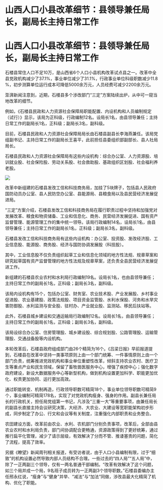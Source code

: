 # 山西人口小县改革细节：县领导兼任局长，副局长主持日常工作

# 山西人口小县改革细节：县领导兼任局长，副局长主持日常工作

石楼县常住人口不足10万，是山西省6个人口小县机构改革试点县之一。改革中全县党政机构减少了37.1%，事业单位减少了31.1%，行政事业单位科级职数减少11.8
%，初步测算单位运行成本可降低5000余万元，人员经费可减少2200余万元。

澎湃新闻注意到，近期，石楼县多个涉改部门“三定”方案陆续出炉，从中可一窥当地改革的细节。

例如，《石楼县民政和人力资源社会保障局职能配置、内设机构和人员编制规定（试行）》显示，该局为正科级，行政编制12名。设局长1名，由县领导兼任；主持日常工作的副局长1名，正科级；副局长3名，副科级。

目前，石楼县民政和人力资源社会保障局局长由石楼县副县长李海燕兼任。该局党组副书记、主持日常工作的副局长王喜平，此前担任县委组织部副部长、县人社局局长。

石楼县民政和人力资源社会保障局有这些内设机构：综合办公室、人力资源股、培训就业股、社会保险股、劳动关系股、社会救助股、基政组织区划股、社会福利养老股。

![](https://inews.gtimg.com/om_bt/OYY76R5MmeswPfVf0YyBxsO19enODl63eLZ4eXRga2F4MAA/1000)

改革中新组建的石楼县发改工信和科技商务局，加挂了5块牌子，包括县人民政府国防动员办公室、县人民防空办公室、县能源局、县粮食局以及县民营经济发展促进局。

“三定”方案介绍，石楼县发改工信和科技商务局在履行职责过程中坚持和加强党对发展改革、粮食和物资储备、工业和信息化、商务、民营经济发展促进、国有资产监督管理、能源管理工作的集中统一领导。该局行政编制14名，设局长1名，由县领导兼任；主持日常工作的副局长1名，正科级；副局长3名，副科级。

石楼县发改工信和科技商务局有这些内设机构：办公室、投资股、发改经济股、工业信息股、能源股、商务股、经济与国防协调发展股（科技股）。

其中，工业信息股不仅负责组织起草工业和信息化领域的地方性法规、规章草案和研究起草国有资产监督管理的地方性法规及规章草案，还负责全县民营经济发展促进工作。

新组建的石楼县农业农村和水利局行政编制19名。设局长1名，也由县领导兼任；主持日常工作的副局长1名，正科级；副局长3名，副科级。

该局内设机构有15个，包括办公室、财务室、农业技术股、产业发展股、乡村事业促进股、农业基建股、政策法规股、项目资金监管股、水利水保股、河务和水旱灾害防御股、水利监测与安全股、驻村办、产业就业股、监测站、移民后扶站等。

此外，石楼县城乡建设和交通运输局行政编制12名。设局长1名，由县领导兼任；主持日常工作的副局长1名，正科级；副局长3名，副科级。

该局设综合办公室、住房管理股、城乡建设股、综合规划股、公路管理股、运输管理股、交通战备股等内设机构。

本轮改革后，石楼县政府组成部门由26个精简为16个。《吕梁日报》早前报道提到，石楼县在改革中坚持一类事项原则上由一个部门统筹、一件事情原则上由一个部门负责，统筹推进党政机构和事业单位重塑性改革，倾斜支持农业农村、医疗卫生等重点产业和民生领域，保留了畜牧兽医服务中心，增强了疾控中心；强化数字政府建设，新设大数据服务中心等新型机构，做到机构设置更加科学、职能更加优化、权责更加协同、运行更加高效。

通过职能转变、机制再造，行政领导职数可精简18个，事业单位领导职数可精简9个，事业编制可精简178名，实现了对党政机构瘦身、强身的作用。副县长兼任局长的行政机关，担任局党组第一书记，凡涉及“三重一大”等重要事项，由兼任局长的副县长直接主持会议研究决策，大经济、大农业、大建设等宽职能架构初步形成，同步制定了办公、行文和会议等有关制度，注重强化内部职责和业务整合。

农田建设方面，改革前由农业、水利、农机部门分别负责事项，改革后，全部由县农业农村和水利局负责，部门间协调配合更畅通，资源政策得到了更好统筹，通过推行扁平化管理，减少了请示层级，有效解决了分而不管、推诿塞责的问题，简化了流程，提高了效率。

另据《瞭望》新闻周刊相关报道，有受访者说，由于人口小县编制有限，过于“细致”的机构设置必然导致内部人员结构不合理。一些过去的“四人局”“五人局”中，除了一正两副三个领导，仅有一两名普通干部编制。“改革有效解决了这个问题，如三个局并成一个局，9名班子成员转为一正两副3个领导职数。”石楼县委编办主任邢永红说，“瘦身”与“健身”并举、“减法”与“加法”同做，涉改县最大化精简了机构、优化了职能。

